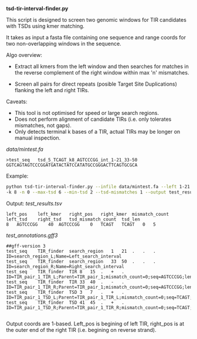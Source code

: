 **tsd-tir-interval-finder.py**

This script is designed to screen two genomic windows for TIR candidates with TSDs using kmer matching.

It takes as input a fasta file containing one sequence and range coords for two non-overlapping windows in the sequence.

Algo overview:

- Extract all kmers from the left window and then searches for matches in the reverse complement of the right window within max 'n' mismatches.

- Screen all pairs for direct repeats (posible Target Site Duplications) flanking the left and right TIRs.

Caveats:

- This tool is not optimised for speed or large search regions.
- Does not perform alignment of candidate TIRs (i.e. only tolerates mismatches, not gaps).
- Only detects terminal k bases of a TIR, actual TIRs may be longer on manual inspection.

*data/mintest.fa*
```
>test_seq   tsd_5_TCAGT_k8_AGTCCCGG_int_1-21_33-50
GGTCAGTAGTCCCGGATGATACTATCCATATGCCGGGACTTCAGTGCGCA
```

Example:
```bash
python tsd-tir-interval-finder.py --infile data/mintest.fa --left 1-21 --right 33-50 \
-k 8 -n 0 --max-tsd 6 --min-tsd 2 --tsd-mismatches 1 --output test_results.tsv --gff test_annotations.gff3
```

Output:
*test_results.tsv*
```
left_pos	left_kmer	right_pos	right_kmer	mismatch_count	left_tsd	right_tsd	tsd_mismatch_count	tsd_len
8	AGTCCCGG	40	AGTCCCGG	0	TCAGT	TCAGT	0	5

```

*test_annotations.gff3*
```
##gff-version 3
test_seq	TIR_finder	search_region	1	21	.	.	.	ID=search_region_L;Name=Left_search_interval
test_seq	TIR_finder	search_region	33	50	.	.	.	ID=search_region_R;Name=Right_search_interval
test_seq	TIR_finder	TIR	8	15	.	+	.	ID=TIR_pair_1_TIR_L;Parent=TIR_pair_1;mismatch_count=0;seq=AGTCCCGG;len=8
test_seq	TIR_finder	TIR	33	40	.	-	.	ID=TIR_pair_1_TIR_R;Parent=TIR_pair_1;mismatch_count=0;seq=AGTCCCGG;len=8
test_seq	TIR_finder	TSD	3	7	.	+	.	ID=TIR_pair_1_TSD_L;Parent=TIR_pair_1_TIR_L;mismatch_count=0;seq=TCAGT;len=5
test_seq	TIR_finder	TSD	41	45	.	+	.	ID=TIR_pair_1_TSD_R;Parent=TIR_pair_1_TIR_R;mismatch_count=0;seq=TCAGT;len=5


```

Output coords are 1-based. Left_pos is begining of left TIR, right_pos is at the outer end of the right TIR (i.e. begining on reverse strand).
